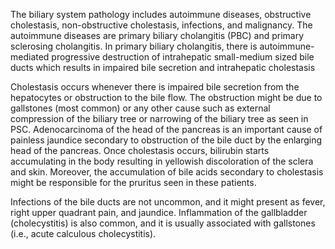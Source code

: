 The biliary system pathology includes autoimmune diseases, obstructive cholestasis, non-obstructive cholestasis, infections, and malignancy. The autoimmune diseases are primary biliary cholangitis (PBC) and primary sclerosing cholangitis. In primary biliary cholangitis, there is autoimmune-mediated progressive destruction of intrahepatic small-medium sized bile ducts which results in impaired bile secretion and intrahepatic cholestasis

Cholestasis occurs whenever there is impaired bile secretion from the hepatocytes or obstruction to the bile flow. The obstruction might be due to gallstones (most common) or any other cause such as external compression of the biliary tree or narrowing of the biliary tree as seen in PSC. Adenocarcinoma of the head of the pancreas is an important cause of painless jaundice secondary to obstruction of the bile duct by the enlarging head of the pancreas. Once cholestasis occurs, bilirubin starts accumulating in the body resulting in yellowish discoloration of the sclera and skin. Moreover, the accumulation of bile acids secondary to cholestasis might be responsible for the pruritus seen in these patients.

Infections of the bile ducts are not uncommon, and it might present as fever, right upper quadrant pain, and jaundice. Inflammation of the gallbladder (cholecystitis) is also common, and it is usually associated with gallstones (i.e., acute calculous cholecystitis).